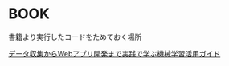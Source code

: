 # BOOK
書籍より実行したコードをためておく場所

[データ収集からWebアプリ開発まで実践で学ぶ機械学習活用ガイド](https://www.notion.so/Web-5d816855ae39415990b119e57865a00d)
